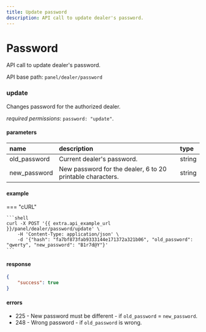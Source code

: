 ```yaml
---
title: Update password
description: API call to update dealer's password.
---
```


# Password

API call to update dealer's password.

API base path: `panel/dealer/password`

### update

Changes password for the authorized dealer. 

*required permissions*: `password: "update"`.

#### parameters

| name | description | type|
| :------ | :------ | :----- |
| old_password | Current dealer's password. | string |
| new_password | New password for the dealer, 6 to 20 printable characters. | string |

#### example

=== "cURL"

    ```shell
    curl -X POST '{{ extra.api_example_url }}/panel/dealer/password/update' \
        -H 'Content-Type: application/json' \ 
        -d '{"hash": "fa7bf873fab9333144e171372a321b06", "old_password": "qwerty", "new_password": "B1r7d@Y"}'
    ```

#### response

```json
{
    "success": true
}
```

#### errors

* 225 - New password must be different - if `old_password` = `new_password`.
* 248 - Wrong password - if `old_password` is wrong.